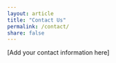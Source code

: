 ```yaml
---
layout: article
title: "Contact Us"
permalink: /contact/
share: false
---
```


[Add your contact information here]
